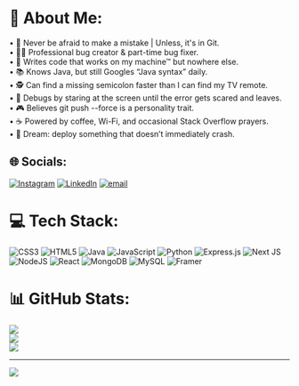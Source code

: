 # 💫 About Me:
• 🗿  Never be afraid to make a mistake | Unless, it's in Git.<br>	•	🧑‍💻 Professional bug creator & part-time bug fixer.<br>	•	🥱 Writes code that works on my machine™ but nowhere else.<br>	•	📚 Knows Java, but still Googles “Java syntax” daily.<br>	•	🕵️ Can find a missing semicolon faster than I can find my TV remote.<br>	•	🐧 Debugs by staring at the screen until the error gets scared and leaves.<br>	•	🎮 Believes git push --force is a personality trait.<br>	•	☕ Powered by coffee, Wi-Fi, and occasional Stack Overflow prayers.<br>	•	🚀 Dream: deploy something that doesn’t immediately crash.


## 🌐 Socials:
[![Instagram](https://img.shields.io/badge/Instagram-%23E4405F.svg?logo=Instagram&logoColor=white)](https://instagram.com/drdea1h) [![LinkedIn](https://img.shields.io/badge/LinkedIn-%230077B5.svg?logo=linkedin&logoColor=white)](https://linkedin.com/in/gopiselvam) [![email](https://img.shields.io/badge/Email-D14836?logo=gmail&logoColor=white)](mailto:gopi.work2004@gmail.com) 

# 💻 Tech Stack:
![CSS3](https://img.shields.io/badge/css3-%231572B6.svg?style=for-the-badge&logo=css3&logoColor=white) ![HTML5](https://img.shields.io/badge/html5-%23E34F26.svg?style=for-the-badge&logo=html5&logoColor=white) ![Java](https://img.shields.io/badge/java-%23ED8B00.svg?style=for-the-badge&logo=openjdk&logoColor=white) ![JavaScript](https://img.shields.io/badge/javascript-%23323330.svg?style=for-the-badge&logo=javascript&logoColor=%23F7DF1E) ![Python](https://img.shields.io/badge/python-3670A0?style=for-the-badge&logo=python&logoColor=ffdd54) ![Express.js](https://img.shields.io/badge/express.js-%23404d59.svg?style=for-the-badge&logo=express&logoColor=%2361DAFB) ![Next JS](https://img.shields.io/badge/Next-black?style=for-the-badge&logo=next.js&logoColor=white) ![NodeJS](https://img.shields.io/badge/node.js-6DA55F?style=for-the-badge&logo=node.js&logoColor=white) ![React](https://img.shields.io/badge/react-%2320232a.svg?style=for-the-badge&logo=react&logoColor=%2361DAFB) ![MongoDB](https://img.shields.io/badge/MongoDB-%234ea94b.svg?style=for-the-badge&logo=mongodb&logoColor=white) ![MySQL](https://img.shields.io/badge/mysql-4479A1.svg?style=for-the-badge&logo=mysql&logoColor=white) ![Framer](https://img.shields.io/badge/Framer-black?style=for-the-badge&logo=framer&logoColor=blue)
# 📊 GitHub Stats:
![](https://github-readme-stats.vercel.app/api?username=Sosukegopi&theme=tokyonight&hide_border=false&include_all_commits=true&count_private=false)<br/>
![](https://nirzak-streak-stats.vercel.app/?user=Sosukegopi&theme=tokyonight&hide_border=false)<br/>
![](https://github-readme-stats.vercel.app/api/top-langs/?username=Sosukegopi&theme=tokyonight&hide_border=false&include_all_commits=true&count_private=false&layout=compact)

---
[![](https://visitcount.itsvg.in/api?id=Sosukegopi&icon=8&color=0)](https://visitcount.itsvg.in)

<!-- Proudly created with GPRM ( https://gprm.itsvg.in ) -->
